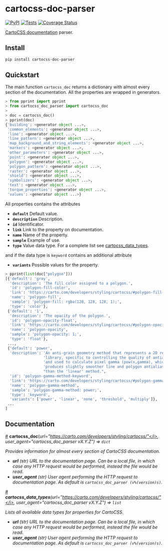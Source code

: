 # cartocss-doc-parser

[![PyPI](https://img.shields.io/pypi/v/cartocss_doc_parser)](https://pypi.org/project/cartocss_doc_parser/) [![Tests](https://img.shields.io/travis/mondeja/cartocss-doc-parser?label=tests)](https://travis-ci.com/github/mondeja/cartocss-doc-parser) [![Coverage Status](https://coveralls.io/repos/github/mondeja/cartocss-doc-parser/badge.svg)](https://coveralls.io/github/mondeja/cartocss-doc-parser)

[CartoCSS documentation](https://carto.com/developers/styling/cartocss/) parser.

## Install

```bash
pip install cartocss-doc-parser
```

## Quickstart

The main function `cartocss_doc` returns a dictionary with almost every section of the documentation. All the properties are wrapped in generators.

```python
> from pprint import pprint
> from cartocss_doc_parser import cartocss_doc
>
> doc = cartocss_doc()
> pprint(doc)
{'building': <generator object ...>,
 'common_elements': <generator object ...>,
 'line': <generator object ...>,
 'line_pattern': <generator object ...>,
 'map_background_and_string_elements': <generator object ...>,
 'markers': <generator object ...>,
 'other_parameters': <generator object ...>,
 'point': <generator object ...>,
 'polygon': <generator object ...>,
 'polygon_pattern': <generator object ...>,
 'raster': <generator object ...>,
 'shield': <generator object ...>,
 'symbolizers': <generator object ...>,
 'text': <generator object ...>,
 'torque_properties': <generator object ...>,
 'values': <generator object ...>}
```

All properties contains the attributes

- **`default`** Default value.
- **`description`** Description.
- **`id`** Identificator.
- **`link`** Link to the property on documentation.
- **`name`** Name of the property.
- **`sample`** Example of use.
- **`type`** Value data type. For a complete list see [cartocss_data_types](#cartocss_data_types).

and if the data type is `keyword` contains an additional attribute

- **`variants`** Possible values for the property.

```python
> pprint(list(doc["polygon"]))
[{'default': 'gray',
  'description': 'The fill color assigned to a polygon.',
  'id': 'polygon-fill-color',
  'link': 'https://carto.com/developers/styling/cartocss/#polygon-fill-color',
  'name': 'polygon-fill',
  'sample': 'polygon-fill: rgba(128, 128, 128, 1);',
  'type': 'color'},
 {'default': '1',
  'description': 'The opacity of the polygon.',
  'id': 'polygon-opacity-float',
  'link': 'https://carto.com/developers/styling/cartocss/#polygon-opacity-float',
  'name': 'polygon-opacity',
  'sample': 'polygon-opacity: 1;',
  'type': 'float'},
 ...,
 {'default': 'power',
  'description': 'An anti-grain geometry method that represents a 2D rendering '
                 'library, specific to controlling the quality of antialiasing '
                 'and used to calculate pixel gamma (pow(x,gamma), which '
                 'produces slightly smoother line and polygon antialiasing '
                 "than the 'linear' method.",
  'id': 'polygon-gamma-method-keyword',
  'link': 'https://carto.com/developers/styling/cartocss/#polygon-gamma-method-keyword',
  'name': 'polygon-gamma-method',
  'sample': 'polygon-gamma-method: power;',
  'type': 'keyword',
  'variants': ['power', 'linear', 'none', 'threshold', 'multiply']},
 ...
]
```

## Documentation

<a name="cartocss_doc" href="#cartocss_doc">#</a> <b>cartocss_doc</b>(<i>url="https://carto.com/developers/styling/cartocss/"</i>, <i>user_agent="cartocss_doc_parser vX.Y.Z"</i>) ⇒ `dict`

Provides information for almost every section of CartoCSS documentation.

- **url** (str) URL to the documentation page. Can be a local file, in which case any HTTP request would be performed, instead the file would be read. 
- **user_agent** (str) User agent performing the HTTP request to documentation page. As default is `cartocss_doc_parser (v%(version)s)`.

<a name="cartocss_data_types" href="#cartocss_data_types">#</a> <b>cartocss_data_types</b>(<i>url="https://carto.com/developers/styling/cartocss/"</i>, <i>user_agent="cartocss_doc_parser vX.Y.Z"</i>) ⇒ `list`

Lists all available data types for properties for CartoCSS.

- **url** (str) URL to the documentation page. Can be a local file, in which case any HTTP request would be performed, instead the file would be read. 
- **user_agent** (str) User agent performing the HTTP request to documentation page. As default is `cartocss_doc_parser (v%(version)s)`.
